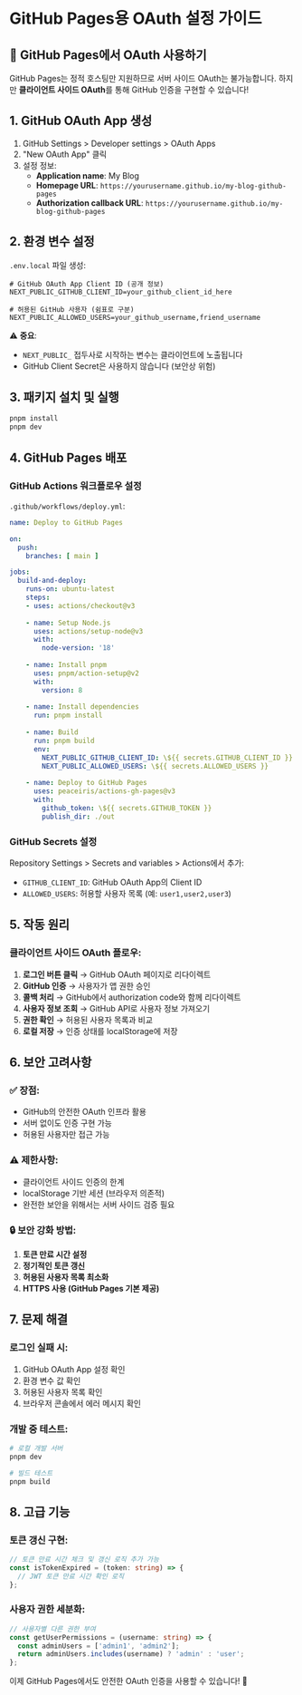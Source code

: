 # GitHub Pages용 OAuth 설정 가이드

## 🎯 GitHub Pages에서 OAuth 사용하기

GitHub Pages는 정적 호스팅만 지원하므로 서버 사이드 OAuth는 불가능합니다. 
하지만 **클라이언트 사이드 OAuth**를 통해 GitHub 인증을 구현할 수 있습니다!

## 1. GitHub OAuth App 생성

1. GitHub Settings > Developer settings > OAuth Apps
2. "New OAuth App" 클릭
3. 설정 정보:
   - **Application name**: My Blog
   - **Homepage URL**: `https://yourusername.github.io/my-blog-github-pages`
   - **Authorization callback URL**: `https://yourusername.github.io/my-blog-github-pages`

## 2. 환경 변수 설정

`.env.local` 파일 생성:

```env
# GitHub OAuth App Client ID (공개 정보)
NEXT_PUBLIC_GITHUB_CLIENT_ID=your_github_client_id_here

# 허용된 GitHub 사용자 (쉼표로 구분)
NEXT_PUBLIC_ALLOWED_USERS=your_github_username,friend_username
```

⚠️ **중요**: 
- `NEXT_PUBLIC_` 접두사로 시작하는 변수는 클라이언트에 노출됩니다
- GitHub Client Secret은 사용하지 않습니다 (보안상 위험)

## 3. 패키지 설치 및 실행

```bash
pnpm install
pnpm dev
```

## 4. GitHub Pages 배포

### GitHub Actions 워크플로우 설정

`.github/workflows/deploy.yml`:

```yaml
name: Deploy to GitHub Pages

on:
  push:
    branches: [ main ]

jobs:
  build-and-deploy:
    runs-on: ubuntu-latest
    steps:
    - uses: actions/checkout@v3
    
    - name: Setup Node.js
      uses: actions/setup-node@v3
      with:
        node-version: '18'
        
    - name: Install pnpm
      uses: pnpm/action-setup@v2
      with:
        version: 8
        
    - name: Install dependencies
      run: pnpm install
      
    - name: Build
      run: pnpm build
      env:
        NEXT_PUBLIC_GITHUB_CLIENT_ID: \${{ secrets.GITHUB_CLIENT_ID }}
        NEXT_PUBLIC_ALLOWED_USERS: \${{ secrets.ALLOWED_USERS }}
        
    - name: Deploy to GitHub Pages
      uses: peaceiris/actions-gh-pages@v3
      with:
        github_token: \${{ secrets.GITHUB_TOKEN }}
        publish_dir: ./out
```

### GitHub Secrets 설정

Repository Settings > Secrets and variables > Actions에서 추가:

- `GITHUB_CLIENT_ID`: GitHub OAuth App의 Client ID
- `ALLOWED_USERS`: 허용할 사용자 목록 (예: `user1,user2,user3`)

## 5. 작동 원리

### 클라이언트 사이드 OAuth 플로우:

1. **로그인 버튼 클릭** → GitHub OAuth 페이지로 리다이렉트
2. **GitHub 인증** → 사용자가 앱 권한 승인
3. **콜백 처리** → GitHub에서 authorization code와 함께 리다이렉트
4. **사용자 정보 조회** → GitHub API로 사용자 정보 가져오기
5. **권한 확인** → 허용된 사용자 목록과 비교
6. **로컬 저장** → 인증 상태를 localStorage에 저장

## 6. 보안 고려사항

### ✅ 장점:
- GitHub의 안전한 OAuth 인프라 활용
- 서버 없이도 인증 구현 가능
- 허용된 사용자만 접근 가능

### ⚠️ 제한사항:
- 클라이언트 사이드 인증의 한계
- localStorage 기반 세션 (브라우저 의존적)
- 완전한 보안을 위해서는 서버 사이드 검증 필요

### 🔒 보안 강화 방법:

1. **토큰 만료 시간 설정**
2. **정기적인 토큰 갱신**
3. **허용된 사용자 목록 최소화**
4. **HTTPS 사용 (GitHub Pages 기본 제공)**

## 7. 문제 해결

### 로그인 실패 시:
1. GitHub OAuth App 설정 확인
2. 환경 변수 값 확인
3. 허용된 사용자 목록 확인
4. 브라우저 콘솔에서 에러 메시지 확인

### 개발 중 테스트:
```bash
# 로컬 개발 서버
pnpm dev

# 빌드 테스트
pnpm build
```

## 8. 고급 기능

### 토큰 갱신 구현:
```typescript
// 토큰 만료 시간 체크 및 갱신 로직 추가 가능
const isTokenExpired = (token: string) => {
  // JWT 토큰 만료 시간 확인 로직
};
```

### 사용자 권한 세분화:
```typescript
// 사용자별 다른 권한 부여
const getUserPermissions = (username: string) => {
  const adminUsers = ['admin1', 'admin2'];
  return adminUsers.includes(username) ? 'admin' : 'user';
};
```

이제 GitHub Pages에서도 안전한 OAuth 인증을 사용할 수 있습니다! 🎉
